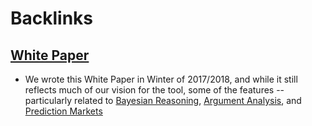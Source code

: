 
# Backlinks
## [White Paper](<White Paper.md>)
- We wrote this White Paper in Winter of 2017/2018, and while it still reflects much of our vision for the tool, some of the features -- particularly related to [Bayesian Reasoning](<Bayesian Reasoning.md>), [Argument Analysis](<Argument Analysis.md>), and [Prediction Markets](<Prediction Markets.md>)

